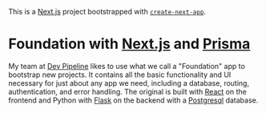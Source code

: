 This is a [Next.js](https://nextjs.org/) project bootstrapped with [`create-next-app`](https://github.com/vercel/next.js/tree/canary/packages/create-next-app).

# Foundation with [Next.js](https://nextjs.org/) and [Prisma](https://www.prisma.io/)

My team at [Dev Pipeline](https://devpipeline.com/) likes to use what we call a "Foundation" app to bootstrap new projects. It contains all the basic
functionality and UI necessary for just about any app we need, including a database, routing, authentication, and error handling. The original is built
with [React](https://reactjs.org/) on the frontend and Python with [Flask](https://flask.palletsprojects.com/en/2.1.x/) on the backend with a [Postgresql](https://www.postgresql.org/)
database.
